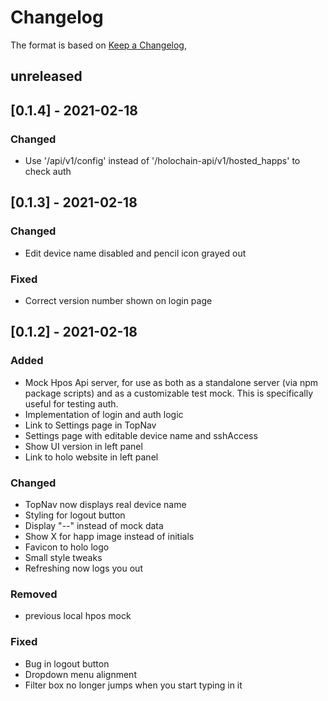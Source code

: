 # Changelog

The format is based on [Keep a Changelog](https://keepachangelog.com/en/1.0.0/),

## unreleased

## [0.1.4] - 2021-02-18
### Changed
- Use '/api/v1/config' instead of '/holochain-api/v1/hosted_happs' to check auth

## [0.1.3] - 2021-02-18
### Changed
- Edit device name disabled and pencil icon grayed out
### Fixed
- Correct version number shown on login page

## [0.1.2] - 2021-02-18
### Added
- Mock Hpos Api server, for use as both as a standalone server (via npm package scripts) and as a customizable test mock. This is specifically useful for testing auth.
- Implementation of login and auth logic
- Link to Settings page in TopNav
- Settings page with editable device name and sshAccess
- Show UI version in left panel
- Link to holo website in left panel
### Changed
- TopNav now displays real device name
- Styling for logout button
- Display "--" instead of mock data
- Show X for happ image instead of initials
- Favicon to holo logo
- Small style tweaks
- Refreshing now logs you out
### Removed
- previous local hpos mock
### Fixed
- Bug in logout button
- Dropdown menu alignment
- Filter box no longer jumps when you start typing in it
